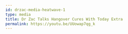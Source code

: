 ```yaml
---
id: drzac-media-heatwave-1
type: media
title: Dr Zac Talks Hangover Cures With Today Extra
permalink: https://youtu.be/UUowap7qg_k
---
```

